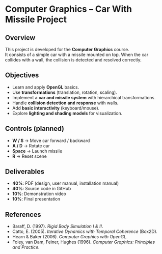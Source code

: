 # Computer Graphics – Car With Missile Project

## Overview
This project is developed for the **Computer Graphics** course.  
It consists of a simple car with a missile mounted on top. When the car collides with a wall, the collision is detected and resolved correctly.

## Objectives
- Learn and apply **OpenGL** basics.
- Use **transformations** (translation, rotation, scaling).
- Implement a **car and missile system** with hierarchical transformations.
- Handle **collision detection and response** with walls.
- Add **basic interactivity** (keyboard/mouse).
- Explore **lighting and shading models** for visualization.

## Controls (planned)
- **W / S** → Move car forward / backward  
- **A / D** → Rotate car  
- **Space** → Launch missile  
- **R** → Reset scene  

## Deliverables
- **40%**: PDF (design, user manual, installation manual)  
- **40%**: Source code in GitHub  
- **10%**: Demonstration video  
- **10%**: Final presentation  

## References
- Baraff, D. (1997). *Rigid Body Simulation I & II*.  
- Catto, E. (2005). *Iterative Dynamics with Temporal Coherence* (Box2D).  
- Hearn & Baker (2006). *Computer Graphics with OpenGL*.  
- Foley, van Dam, Feiner, Hughes (1996). *Computer Graphics: Principles and Practice*.  
